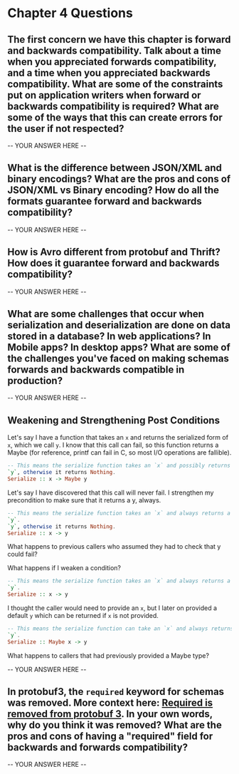 # Chapter 4 Questions

## The first concern we have this chapter is forward and backwards compatibility. Talk about a time when you appreciated forwards compatibility, and a time when you appreciated backwards compatibility. What are some of the constraints put on application writers when forward or backwards compatibility is required? What are some of the ways that this can create errors for the user if not respected?

-- YOUR ANSWER HERE --

## What is the difference between JSON/XML and binary encodings? What are the pros and cons of JSON/XML vs Binary encoding? How do all the formats guarantee forward and backwards compatibility?

-- YOUR ANSWER HERE --

## How is Avro different from protobuf and Thrift? How does it guarantee forward and backwards compatibility?

-- YOUR ANSWER HERE --

## What are some challenges that occur when serialization and deserialization are done on data stored in a database? In web applications? In Mobile apps? In desktop apps? What are some of the challenges you've faced on making schemas forwards and backwards compatible in production?

-- YOUR ANSWER HERE --

## Weakening and Strengthening Post Conditions

Let's say I have a function that takes an `x` and returns the serialized
form of `x`, which we call `y`. I know that this call can fail, so this
function returns a Maybe (for reference, printf can fail in C, so most
I/O operations are fallible).

```hs
-- This means the serialize function takes an `x` and possibly returns a
`y`, otherwise it returns Nothing.
Serialize :: x -> Maybe y
```

Let's say I have discovered that this call will never fail. I strengthen
my precondition to make sure that it returns a y, always.

```hs
-- This means the serialize function takes an `x` and always returns a
`y`.
`y`, otherwise it returns Nothing.
Serialize :: x -> y
```

What happens to previous callers who assumed they had to check that y
could fail?

What happens if I weaken a condition?

```hs
-- This means the serialize function takes an `x` and always returns a
`y`.
Serialize :: x -> y
```

I thought the caller would need to provide an `x`, but I later on
provided a default `y` which can be returned if `x` is not provided.

```hs
-- This means the serialize function can take an `x` and always returns a
`y`.
Serialize :: Maybe x -> y
```

What happens to callers that had previously provided a Maybe type?

-- YOUR ANSWER HERE --

## In protobuf3, the `required` keyword for schemas was removed. More context here: [Required is removed from protobuf 3](https://stackoverflow.com/a/31814967). In your own words, why do you think it was removed? What are the pros and cons of having a "required" field for backwards and forwards compatibility?

-- YOUR ANSWER HERE --
